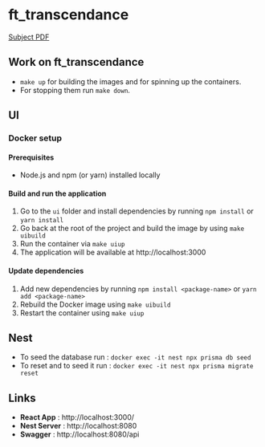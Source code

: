 # ft_transcendance

[Subject PDF](https://github.com/williamollio/ft_transcendance/blob/master/ressources/ft_transcendance.pdf)

## Work on ft_transcendance

- `make up` for building the images and for spinning up the containers.
- For stopping them run `make down`.

## UI

### Docker setup

#### Prerequisites

- Node.js and npm (or yarn) installed locally

#### Build and run the application

1. Go to the `ui` folder and install dependencies by running `npm install` or `yarn install`
2. Go back at the root of the project and build the image by using `make uibuild`
3. Run the container via `make uiup`
4. The application will be available at http://localhost:3000

#### Update dependencies

1. Add new dependencies by running `npm install <package-name>` or `yarn add <package-name>`
2. Rebuild the Docker image using `make uibuild`
3. Restart the container using `make uiup`

## Nest

- To seed the database run : `docker exec -it nest npx prisma db seed`
- To reset and to seed it run : `docker exec -it nest npx prisma migrate reset`

## Links

- **React App** : http://localhost:3000/
- **Nest Server** : http://localhost:8080
- **Swagger** : http://localhost:8080/api
